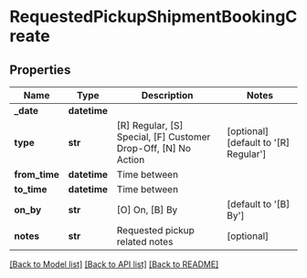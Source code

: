# RequestedPickupShipmentBookingCreate

## Properties
Name | Type | Description | Notes
------------ | ------------- | ------------- | -------------
**_date** | **datetime** |  | 
**type** | **str** |               [R] Regular,              [S] Special,              [F] Customer Drop-Off,              [N] No Action           | [optional] [default to '[R] Regular']
**from_time** | **datetime** | Time between | 
**to_time** | **datetime** | Time between | 
**on_by** | **str** |           [O] On,           [B] By           | [default to '[B] By']
**notes** | **str** | Requested pickup related notes | [optional] 

[[Back to Model list]](../README.md#documentation-for-models) [[Back to API list]](../README.md#documentation-for-api-endpoints) [[Back to README]](../README.md)

